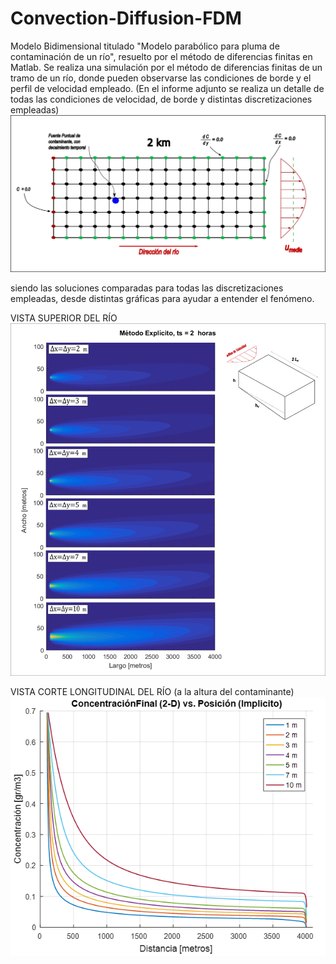 # Convection-Diffusion-FDM
Modelo Bidimensional titulado "Modelo parabólico para pluma de contaminación de un río", resuelto por el método de diferencias finitas en Matlab. 
Se realiza una simulación por el método de diferencias finitas de un tramo de un río, donde pueden observarse las condiciones de borde y el perfil de velocidad empleado. (En el informe adjunto se realiza un detalle de todas las condiciones de velocidad, de borde y distintas discretizaciones empleadas)
![Screenshot](03.png)

siendo las soluciones comparadas para todas las discretizaciones empleadas, desde distintas gráficas para ayudar a entender el fenómeno.

VISTA SUPERIOR DEL RÍO
![Screenshot](09.png)

VISTA CORTE LONGITUDINAL DEL RÍO (a la altura del contaminante)
![Screenshot](15.png)

